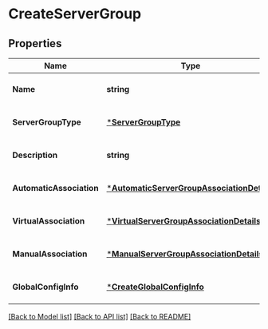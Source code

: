 # CreateServerGroup

## Properties
Name | Type | Description | Notes
------------ | ------------- | ------------- | -------------
**Name** | **string** |  | [optional] [default to null]
**ServerGroupType** | [***ServerGroupType**](ServerGroupType.md) |  | [optional] [default to null]
**Description** | **string** |  | [optional] [default to null]
**AutomaticAssociation** | [***AutomaticServerGroupAssociationDetails**](AutomaticServerGroupAssociationDetails.md) |  | [optional] [default to null]
**VirtualAssociation** | [***VirtualServerGroupAssociationDetails**](VirtualServerGroupAssociationDetails.md) |  | [optional] [default to null]
**ManualAssociation** | [***ManualServerGroupAssociationDetails**](ManualServerGroupAssociationDetails.md) |  | [optional] [default to null]
**GlobalConfigInfo** | [***CreateGlobalConfigInfo**](CreateGlobalConfigInfo.md) |  | [optional] [default to null]

[[Back to Model list]](../README.md#documentation-for-models) [[Back to API list]](../README.md#documentation-for-api-endpoints) [[Back to README]](../README.md)

